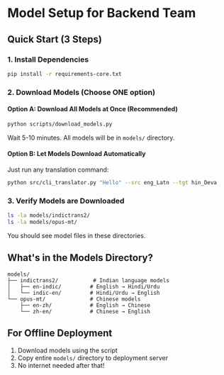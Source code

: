 # Model Setup for Backend Team

## Quick Start (3 Steps)

### 1. Install Dependencies
```bash
pip install -r requirements-core.txt
```

### 2. Download Models (Choose ONE option)

#### Option A: Download All Models at Once (Recommended)
```bash
python scripts/download_models.py
```
Wait 5-10 minutes. All models will be in `models/` directory.

#### Option B: Let Models Download Automatically
Just run any translation command:
```bash
python src/cli_translator.py "Hello" --src eng_Latn --tgt hin_Deva
```

### 3. Verify Models are Downloaded
```bash
ls -la models/indictrans2/
ls -la models/opus-mt/
```

You should see model files in these directories.

## What's in the Models Directory?

```
models/
├── indictrans2/           # Indian language models
│   ├── en-indic/         # English → Hindi/Urdu
│   └── indic-en/         # Hindi/Urdu → English
└── opus-mt/              # Chinese models
    ├── en-zh/            # English → Chinese
    └── zh-en/            # Chinese → English
```

## For Offline Deployment

1. Download models using the script
2. Copy entire `models/` directory to deployment server
3. No internet needed after that!

